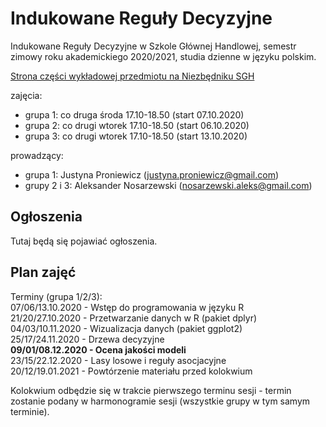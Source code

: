 # Indukowane Reguły Decyzyjne
Indukowane Reguły Decyzyjne w Szkole Głównej Handlowej, semestr zimowy roku akademickiego 2020/2021, studia dzienne w języku polskim.

[Strona części wykładowej przedmiotu na Niezbędniku SGH](https://www.e-sgh.pl/mwrzosek/ird/)

zajęcia:  
* grupa 1: co druga środa 17.10-18.50 (start 07.10.2020)  
* grupa 2: co drugi wtorek 17.10-18.50 (start 06.10.2020)  
* grupa 3: co drugi wtorek 17.10-18.50 (start 13.10.2020)  

prowadzący:  
* grupa 1: Justyna Proniewicz  (justyna.proniewicz@gmail.com)  
* grupy 2 i 3: Aleksander Nosarzewski (nosarzewski.aleks@gmail.com)  

## Ogłoszenia
Tutaj będą się pojawiać ogłoszenia.

## Plan zajęć
Terminy (grupa 1/2/3):  
07/06/13.10.2020 - Wstęp do programowania w języku R  
21/20/27.10.2020 - Przetwarzanie danych w R (pakiet dplyr)  
04/03/10.11.2020 - Wizualizacja danych (pakiet ggplot2)  
25/17/24.11.2020 - Drzewa decyzyjne  
__09/01/08.12.2020 - Ocena jakości modeli__  
23/15/22.12.2020 - Lasy losowe i reguły asocjacyjne  
20/12/19.01.2021 - Powtórzenie materiału przed kolokwium  

Kolokwium odbędzie się w trakcie pierwszego terminu sesji - termin zostanie podany w harmonogramie sesji (wszystkie grupy w tym samym terminie).
